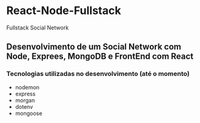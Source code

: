 # React-Node-Fullstack
Fullstack Social Network 

## Desenvolvimento de um Social Network com Node, Exprees, MongoDB e FrontEnd com React

### Tecnologias utilizadas no desenvolvimento (até o momento)

* nodemon
* express
* morgan
* dotenv
* mongoose


